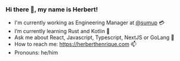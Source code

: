 ### Hi there 👋, my name is Herbert!

- I'm currently working as Engineering Manager at [@sumup](http://sumup.com/careers) 💳
- I’m currently learning Rust and Kotlin 🌱   
- Ask me about React, Javascript, Typescript, NextJS or GoLang 💬
- How to reach me: https://herberthenrique.com 📫
- Pronouns: he/him
